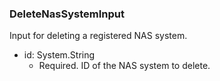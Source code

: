 ### DeleteNasSystemInput
Input for deleting a registered NAS system.

- id: System.String
  - Required. ID of the NAS system to delete.
